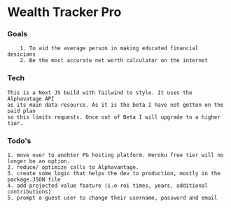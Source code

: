 #  Wealth Tracker Pro

### Goals
        1. To aid the average person in making educated financial desicions
        2. Be the most accurate net worth calculator on the internet

### Tech
    This is a Next JS build with Tailwind to style. It uses the Alphavatage API 
    as its main data resource. As it is the beta I have not gotten on the paid plan 
    so this limits requests. Once out of Beta I will upgrade to a higher tier. 

### Todo's 
    1. move over to anohter PG hosting platform. Heroku free tier will no longer be an option.
    2. reduce/ optimize calls to Alphavantage.
    3. create some logic that helps the dev to production, mostly in the package.JSON file
    4. add projected value feature (i.e roi times, years, additional contributions)
    5. prompt a guest user to change their username, password and email
